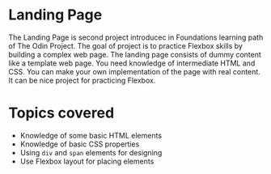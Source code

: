 # Landing Page
The Landing Page is second project introducec in Foundations learning path of The Odin Project. The goal of project is to practice Flexbox skills by building a complex web page. The landing page consists of dummy content like a template web page. You need knowledge of intermediate HTML and CSS. You can make your own implementation of the page with real content. It can be nice project for practicing Flexbox.

# Topics covered
- Knowledge of some basic HTML elements
- Knowledge of basic CSS properties
- Using `div` and `span` elements for designing
- Use Flexbox layout for placing elements
